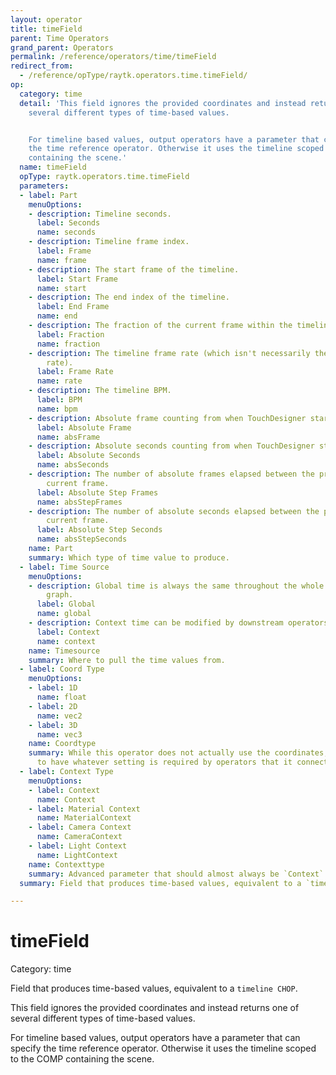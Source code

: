 ```yaml
---
layout: operator
title: timeField
parent: Time Operators
grand_parent: Operators
permalink: /reference/operators/time/timeField
redirect_from:
  - /reference/opType/raytk.operators.time.timeField/
op:
  category: time
  detail: 'This field ignores the provided coordinates and instead returns one of
    several different types of time-based values.


    For timeline based values, output operators have a parameter that can specify
    the time reference operator. Otherwise it uses the timeline scoped to the COMP
    containing the scene.'
  name: timeField
  opType: raytk.operators.time.timeField
  parameters:
  - label: Part
    menuOptions:
    - description: Timeline seconds.
      label: Seconds
      name: seconds
    - description: Timeline frame index.
      label: Frame
      name: frame
    - description: The start frame of the timeline.
      label: Start Frame
      name: start
    - description: The end index of the timeline.
      label: End Frame
      name: end
    - description: The fraction of the current frame within the timeline range.
      label: Fraction
      name: fraction
    - description: The timeline frame rate (which isn't necessarily the actual frame
        rate).
      label: Frame Rate
      name: rate
    - description: The timeline BPM.
      label: BPM
      name: bpm
    - description: Absolute frame counting from when TouchDesigner started.
      label: Absolute Frame
      name: absFrame
    - description: Absolute seconds counting from when TouchDesigner started.
      label: Absolute Seconds
      name: absSeconds
    - description: The number of absolute frames elapsed between the previous and
        current frame.
      label: Absolute Step Frames
      name: absStepFrames
    - description: The number of absolute seconds elapsed between the previous and
        current frame.
      label: Absolute Step Seconds
      name: absStepSeconds
    name: Part
    summary: Which type of time value to produce.
  - label: Time Source
    menuOptions:
    - description: Global time is always the same throughout the whole shader scene
        graph.
      label: Global
      name: global
    - description: Context time can be modified by downstream operators.
      label: Context
      name: context
    name: Timesource
    summary: Where to pull the time values from.
  - label: Coord Type
    menuOptions:
    - label: 1D
      name: float
    - label: 2D
      name: vec2
    - label: 3D
      name: vec3
    name: Coordtype
    summary: While this operator does not actually use the coordinates, it still needs
      to have whatever setting is required by operators that it connects to.
  - label: Context Type
    menuOptions:
    - label: Context
      name: Context
    - label: Material Context
      name: MaterialContext
    - label: Camera Context
      name: CameraContext
    - label: Light Context
      name: LightContext
    name: Contexttype
    summary: Advanced parameter that should almost always be `Context`.
  summary: Field that produces time-based values, equivalent to a `timeline CHOP`.

---
```


# timeField

Category: time



Field that produces time-based values, equivalent to a `timeline CHOP`.

This field ignores the provided coordinates and instead returns one of several different types of time-based values.

For timeline based values, output operators have a parameter that can specify the time reference operator. Otherwise it uses the timeline scoped to the COMP containing the scene.